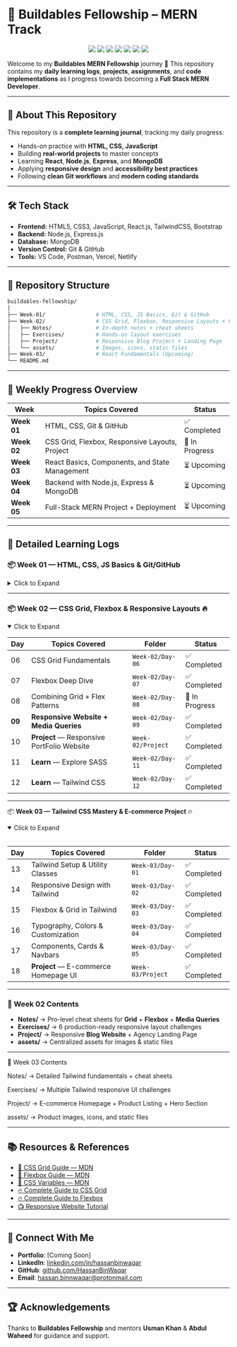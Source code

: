 
# 🚀 Buildables Fellowship – MERN Track

<p align="center">
  <img src="https://img.shields.io/github/repo-size/HassanBinWaqar/buildables-fellowship?color=blue&style=for-the-badge" />
  <img src="https://img.shields.io/github/last-commit/HassanBinWaqar/buildables-fellowship?color=green&style=for-the-badge" />
  <img src="https://img.shields.io/github/stars/HassanBinWaqar/buildables-fellowship?style=for-the-badge&color=yellow" />
  <img src="https://img.shields.io/github/forks/HassanBinWaqar/buildables-fellowship?style=for-the-badge&color=orange" />
  <img src="https://img.shields.io/github/issues/HassanBinWaqar/buildables-fellowship?style=for-the-badge&color=red" />
  <img src="https://img.shields.io/github/issues-pr/HassanBinWaqar/buildables-fellowship?style=for-the-badge&color=purple" />
  <img src="https://visitor-badge.laobi.icu/badge?page_id=HassanBinWaqar.buildables-fellowship&style=for-the-badge&color=brightgreen" />
</p>

Welcome to my **Buildables MERN Fellowship** journey 🚀
This repository contains my **daily learning logs**, **projects**, **assignments**, and **code implementations** as I progress towards becoming a **Full Stack MERN Developer**.

---

## 📌 About This Repository

This repository is a **complete learning journal**, tracking my daily progress:

* Hands-on practice with **HTML, CSS, JavaScript**
* Building **real-world projects** to master concepts
* Learning **React**, **Node.js**, **Express**, and **MongoDB**
* Applying **responsive design** and **accessibility best practices**
* Following **clean Git workflows** and **modern coding standards**

---

## 🛠 Tech Stack

* **Frontend:** HTML5, CSS3, JavaScript, React.js, TailwindCSS, Bootstrap
* **Backend:** Node.js, Express.js
* **Database:** MongoDB
* **Version Control:** Git & GitHub
* **Tools:** VS Code, Postman, Vercel, Netlify

---

## 📂 Repository Structure

```bash
buildables-fellowship/
│
├── Week-01/                # HTML, CSS, JS Basics, Git & GitHub
├── Week-02/                # CSS Grid, Flexbox, Responsive Layouts + Project
│   ├── Notes/              # In-depth notes + cheat sheets
│   ├── Exercises/          # Hands-on layout exercises
│   ├── Project/            # Responsive Blog Project + Landing Page
│   └── assets/             # Images, icons, static files
├── Week-03/                # React Fundamentals (Upcoming)
└── README.md
```

---

## 📅 Weekly Progress Overview

| **Week**    | **Topics Covered**                             | **Status**     |
| ----------- | ---------------------------------------------- | -------------- |
| **Week 01** | HTML, CSS,  Git & GitHub                       | ✅ Completed    |
| **Week 02** | CSS Grid, Flexbox, Responsive Layouts, Project | 🔄 In Progress |
| **Week 03** | React Basics, Components, and State Management | ⏳ Upcoming     |
| **Week 04** | Backend with Node.js, Express & MongoDB        | ⏳ Upcoming     |
| **Week 05** | Full-Stack MERN Project + Deployment           | ⏳ Upcoming     |

---

## 📒 Detailed Learning Logs

### **📦 Week 01 — HTML, CSS, JS Basics & Git/GitHub**

<details>
<summary>Click to Expand</summary>

| **Day** | **Topics Covered**                 | **Folder**       | **Status**  |
| ------- | ---------------------------------- | ---------------- | ----------- |
| 01      | HTML Basics + CSS Intro            | `Week-01/Day-01` | ✅ Completed |
| 02      | Project Setup + Responsive Website | `Week-01/Day-02` | ✅ Completed |
| 03      | Advanced CSS + Flexbox             | `Week-01/Day-03` | ✅ Completed |
| 04      | JavaScript Fundamentals            | `Week-01/Day-04` | ⏳ Upcoming |
| 05      | Git & GitHub Workflow              | `Week-01/Day-05` | ✅ Completed |

</details>

---

### **📦 Week 02 — CSS Grid, Flexbox & Responsive Layouts** 🔥

<details open>
<summary>Click to Expand</summary>

| **Day** | **Topics Covered**                     | **Folder**        | **Status**     |
| ------- | -------------------------------------- | ----------------- | -------------- |
| 06      | CSS Grid Fundamentals                  | `Week-02/Day-06`  | ✅ Completed    |
| 07      | Flexbox Deep Dive                      | `Week-02/Day-07`  | ✅ Completed    |
| 08      | Combining Grid + Flex Patterns         | `Week-02/Day-08`  | 🔄 In Progress |
| **09**  | **Responsive Website + Media Queries** | `Week-02/Day-09`  | ✅ Completed    |
| 10      | **Project** — Responsive PortFolio Website  | `Week-02/Project` | ✅ Completed |
| 11      | **Learn** — Explore SASS  | `Week-02/Day-11` | ✅ Completed |
| 12      | **Learn** — Tailwind CSS  | `Week-02/Day-12` | ✅ Completed |

---

📦 **Week 03 — Tailwind CSS Mastery & E-commerce Project** 🔥

<details open>
<summary>Click to Expand</summary>

<br>

| **Day** | **Topics Covered**                   | **Folder**        | **Status**     |
| ------- | ------------------------------------ | ----------------- | -------------- |
| 13      | Tailwind Setup & Utility Classes     | `Week-03/Day-01`  | ✅ Completed    |
| 14      | Responsive Design with Tailwind      | `Week-03/Day-02`  | ✅ Completed    |
| 15      | Flexbox & Grid in Tailwind           | `Week-03/Day-03`  | ✅ Completed    |
| 16      | Typography, Colors & Customization   | `Week-03/Day-04`  | ✅ Completed    |
| 17      | Components, Cards & Navbars          | `Week-03/Day-05`  | ✅ Completed |
| 18      | **Project** — E-commerce Homepage UI | `Week-03/Project` | ✅ Completed  |

</details>

---

### **📂 Week 02 Contents**

* **Notes/** → Pro-level cheat sheets for **Grid** + **Flexbox** + **Media Queries**
* **Exercises/** → 6 production-ready responsive layout challenges
* **Project/** → Responsive **Blog Website** + Agency Landing Page
* **assets/** → Centralized assets for images & static files

---
📂 Week 03 Contents

Notes/ → Detailed Tailwind fundamentals + cheat sheets

Exercises/ → Multiple Tailwind responsive UI challenges

Project/ → E-commerce Homepage + Product Listing + Hero Section

assets/ → Product images, icons, and static files

---

## 📚 Resources & References

* [📘 CSS Grid Guide — MDN](https://developer.mozilla.org/en-US/docs/Web/CSS/CSS_Grid_Layout)
* [📘 Flexbox Guide — MDN](https://developer.mozilla.org/en-US/docs/Learn/CSS/CSS_layout/Flexbox)
* [🎨 CSS Variables — MDN](https://developer.mozilla.org/en-US/docs/Web/CSS/Using_CSS_custom_properties)
* [🔥 Complete Guide to CSS Grid](https://css-tricks.com/snippets/css/complete-guide-grid/)
* [🔥 Complete Guide to Flexbox](https://css-tricks.com/snippets/css/a-guide-to-flexbox/)
* [📺 Responsive Website Tutorial](https://youtu.be/ZYV6dYtz4HA?si=8Z9phBeEnA0OHLLz)

---

## 🔗 Connect With Me

* **Portfolio**: \[Coming Soon]
* **LinkedIn**: [linkedin.com/in/hassanbinwaqar](https://linkedin.com/in/hassanbinwaqar)
* **GitHub**: [github.com/HassanBinWaqar](https://github.com/HassanBinWaqar)
* **Email**: [hassan.binnwaqar@protonmail.com](mailto:hassan.binnwaqar@protonmail.com)

---

## 🏆 Acknowledgements

Thanks to **Buildables Fellowship** and mentors **Usman Khan** & **Abdul Waheed** for guidance and support.


